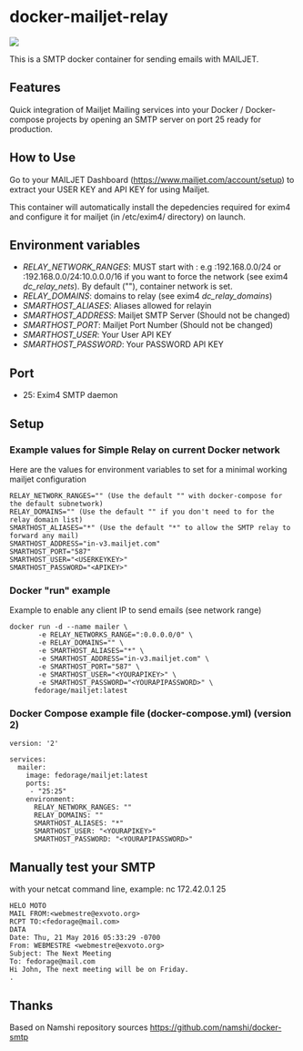 # docker-mailjet-relay
[![](https://images.microbadger.com/badges/image/fedorage/mailjet.svg)](https://microbadger.com/images/fedorage/mailjet "Get your own image badge on microbadger.com")

This is a SMTP docker container for sending emails with MAILJET.

## Features
Quick integration of Mailjet Mailing services into your Docker / Docker-compose projects by opening an SMTP server on port 25 ready for production.

## How to Use
Go to your MAILJET Dashboard (https://www.mailjet.com/account/setup) to extract your USER KEY and API KEY for using Mailjet.

This container will automatically install the depedencies required for exim4 and configure it for mailjet (in /etc/exim4/ directory) on launch.

## Environment variables
 * *RELAY_NETWORK_RANGES*: MUST start with : e.g :192.168.0.0/24 or :192.168.0.0/24:10.0.0.0/16 if you want to force the network (see exim4 *dc_relay_nets*). By default (""), container network is set.
 * *RELAY_DOMAINS*: domains to relay (see exim4 *dc_relay_domains*)
 * *SMARTHOST_ALIASES*: Aliases allowed for relayin
 * *SMARTHOST_ADDRESS*: Mailjet SMTP Server (Should not be changed)
 * *SMARTHOST_PORT*: Mailjet Port Number (Should not be changed)
 * *SMARTHOST_USER*: Your User API KEY
 * *SMARTHOST_PASSWORD*: Your PASSWORD API KEY

## Port
* 25: Exim4 SMTP daemon

## Setup 
### Example values for Simple Relay on current Docker network
Here are the values for environment variables to set for a minimal working mailjet configuration
~~~~
RELAY_NETWORK_RANGES="" (Use the default "" with docker-compose for the default subnetwork)
RELAY_DOMAINS="" (Use the default "" if you don't need to for the relay domain list) 
SMARTHOST_ALIASES="*" (Use the default "*" to allow the SMTP relay to forward any mail)
SMARTHOST_ADDRESS="in-v3.mailjet.com"
SMARTHOST_PORT="587"
SMARTHOST_USER="<USERKEYKEY>"
SMARTHOST_PASSWORD="<APIKEY>"
~~~~

### Docker "run" example
Example to enable any client IP to send emails (see network range)
~~~~
docker run -d --name mailer \
       -e RELAY_NETWORKS_RANGE=":0.0.0.0/0" \
       -e RELAY_DOMAINS="" \
       -e SMARTHOST_ALIASES="*" \
       -e SMARTHOST_ADDRESS="in-v3.mailjet.com" \
       -e SMARTHOST_PORT="587" \
       -e SMARTHOST_USER="<YOURAPIKEY>" \
       -e SMARTHOST_PASSWORD="<YOURAPIPASSWORD>" \
      fedorage/mailjet:latest
~~~~

### Docker Compose example file (docker-compose.yml) (version 2)
~~~~
version: '2'

services:
  mailer:
    image: fedorage/mailjet:latest
    ports:
     - "25:25"
    environment:
      RELAY_NETWORK_RANGES: ""
      RELAY_DOMAINS: ""
      SMARTHOST_ALIASES: "*"
      SMARTHOST_USER: "<YOURAPIKEY>"
      SMARTHOST_PASSWORD: "<YOURAPIPASSWORD>"
~~~~

## Manually test your SMTP
with your netcat command line, example: nc 172.42.0.1 25
~~~~
HELO MOTO
MAIL FROM:<webmestre@exvoto.org>
RCPT TO:<fedorage@mail.com>
DATA
Date: Thu, 21 May 2016 05:33:29 -0700
From: WEBMESTRE <webmestre@exvoto.org>
Subject: The Next Meeting
To: fedorage@mail.com
Hi John, The next meeting will be on Friday.
.
~~~~

## Thanks
Based on Namshi repository sources https://github.com/namshi/docker-smtp

